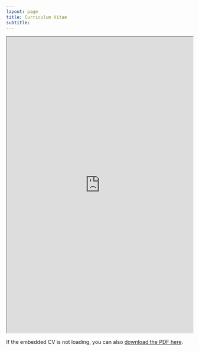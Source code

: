 ```yaml
---
layout: page
title: Curriculum Vitae 
subtitle:  
---
```


<iframe src="https://drive.google.com/file/d/1UcDQ3JYUbmWvCzHzJGh8yHLJTdUvArxY/view?usp=sharing" width="100%" height="800px" allow="autoplay"></iframe>

<p>If the embedded CV is not loading, you can also <a href="https://drive.google.com/file/d/1UcDQ3JYUbmWvCzHzJGh8yHLJTdUvArxY/view?usp=sharing" target="_blank">download the PDF here</a>.</p>
